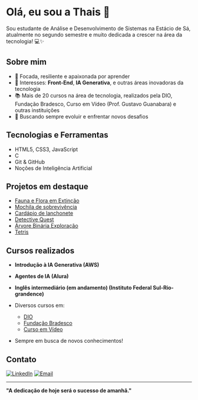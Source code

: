 # Olá, eu sou a Thais 👋

Sou estudante de Análise e Desenvolvimento de Sistemas na Estácio de Sá, atualmente no segundo semestre e muito dedicada a crescer na área da tecnologia! 💻✨

## Sobre mim
- 🎯 Focada, resiliente e apaixonada por aprender
- 🚀 Interesses: **Front-End**, **IA Generativa**, e outras áreas inovadoras da tecnologia
- 📚 Mais de 20 cursos na área de tecnologia, realizados pela DIO, Fundação Bradesco, Curso em Vídeo (Prof. Gustavo Guanabara) e outras instituições
- 🌟 Buscando sempre evoluir e enfrentar novos desafios

## Tecnologias e Ferramentas
- HTML5, CSS3, JavaScript
- C
- Git & GitHub
- Noções de Inteligência Artificial

## Projetos em destaque
- [Fauna e Flora em Extinção](https://github.com/Thais286/fauna-flora-extincao)
- [Mochila de sobrevivência](https://github.com/Thais286/Mochila-de-sobreviv-ncia)
- [Cardápio de lanchonete](https://github.com/Thais286/Card-pio-de-lanchonete)
- [Detective Quest](https://github.com/EstruturaDados/detective-quest-Thais286)
- [Árvore Binária Exploração](https://github.com/Thais286/-rvore-Bin-ria-esxplora-o)
- [Tetris](https://github.com/EstruturaDados/tetris-Thais286)

## Cursos realizados
- **Introdução à IA Generativa (AWS)**
- **Agentes de IA (Alura)**
- **Inglês intermediário (em andamento) (Instituto Federal Sul-Rio-grandence)**

- Diversos cursos em:
  - [DIO](https://www.dio.me/)
  - [Fundação Bradesco](https://www.ev.org.br/)
  - [Curso em Vídeo](https://www.cursoemvideo.com/)
  
- Sempre em busca de novos conhecimentos!

## Contato
[![LinkedIn](https://img.shields.io/badge/-LinkedIn-blue?style=flat-square&logo=linkedin)](https://www.linkedin.com/in/thaisamanda-ti/)
[![Email](https://img.shields.io/badge/-Email-red?style=flat-square&logo=gmail)](mailto:thaisamandasilva286@gmail.com)

---

**"A dedicação de hoje será o sucesso de amanhã."**
